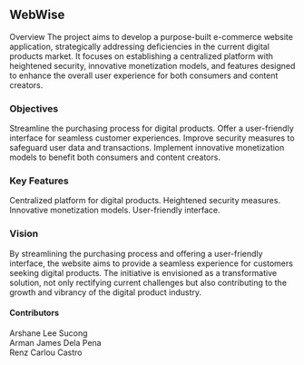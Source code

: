 <h2>WebWise</h2>
Overview
The project aims to develop a purpose-built e-commerce website application, strategically addressing deficiencies in the current digital products market. It focuses on establishing a centralized platform with heightened security, innovative monetization models, and features designed to enhance the overall user experience for both consumers and content creators.

<h3>Objectives</h3>
Streamline the purchasing process for digital products.
Offer a user-friendly interface for seamless customer experiences.
Improve security measures to safeguard user data and transactions.
Implement innovative monetization models to benefit both consumers and content creators.

<h3>Key Features</h3>
Centralized platform for digital products.
Heightened security measures.
Innovative monetization models.
User-friendly interface.

<h3>Vision</h3>
By streamlining the purchasing process and offering a user-friendly interface, the website aims to provide a seamless experience for customers seeking digital products. The initiative is envisioned as a transformative solution, not only rectifying current challenges but also contributing to the growth and vibrancy of the digital product industry.

<h4>Contributors</h4>
Arshane Lee Sucong<br>
Arman James Dela Pena<br>
Renz Carlou Castro

